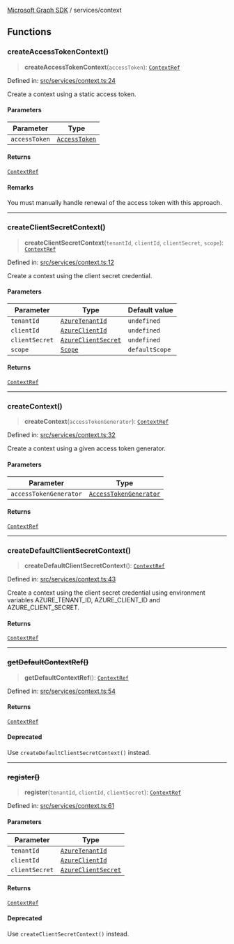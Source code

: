 [Microsoft Graph SDK](../README.md) / services/context

## Functions

### createAccessTokenContext()

> **createAccessTokenContext**(`accessToken`): [`ContextRef`](../models/ContextRef.md#contextref)

Defined in: [src/services/context.ts:24](https://github.com/Future-Secure-AI/microsoft-graph/blob/main/src/services/context.ts#L24)

Create a context using a static access token.

#### Parameters

| Parameter | Type |
| ------ | ------ |
| `accessToken` | [`AccessToken`](../AccessToken.md#accesstoken) |

#### Returns

[`ContextRef`](../models/ContextRef.md#contextref)

#### Remarks

You must manually handle renewal of the access token with this approach.

***

### createClientSecretContext()

> **createClientSecretContext**(`tenantId`, `clientId`, `clientSecret`, `scope`): [`ContextRef`](../models/ContextRef.md#contextref)

Defined in: [src/services/context.ts:12](https://github.com/Future-Secure-AI/microsoft-graph/blob/main/src/services/context.ts#L12)

Create a context using the client secret credential.

#### Parameters

| Parameter | Type | Default value |
| ------ | ------ | ------ |
| `tenantId` | [`AzureTenantId`](../AzureApplicationCredentials.md#azuretenantid) | `undefined` |
| `clientId` | [`AzureClientId`](../AzureApplicationCredentials.md#azureclientid) | `undefined` |
| `clientSecret` | [`AzureClientSecret`](../AzureApplicationCredentials.md#azureclientsecret) | `undefined` |
| `scope` | [`Scope`](../AzureApplicationCredentials.md#scope) | `defaultScope` |

#### Returns

[`ContextRef`](../models/ContextRef.md#contextref)

***

### createContext()

> **createContext**(`accessTokenGenerator`): [`ContextRef`](../models/ContextRef.md#contextref)

Defined in: [src/services/context.ts:32](https://github.com/Future-Secure-AI/microsoft-graph/blob/main/src/services/context.ts#L32)

Create a context using a given access token generator.

#### Parameters

| Parameter | Type |
| ------ | ------ |
| `accessTokenGenerator` | [`AccessTokenGenerator`](../AccessTokenGenerator.md#accesstokengenerator) |

#### Returns

[`ContextRef`](../models/ContextRef.md#contextref)

***

### createDefaultClientSecretContext()

> **createDefaultClientSecretContext**(): [`ContextRef`](../models/ContextRef.md#contextref)

Defined in: [src/services/context.ts:43](https://github.com/Future-Secure-AI/microsoft-graph/blob/main/src/services/context.ts#L43)

Create a context using the client secret credential using environment variables AZURE_TENANT_ID, AZURE_CLIENT_ID and AZURE_CLIENT_SECRET.

#### Returns

[`ContextRef`](../models/ContextRef.md#contextref)

***

### ~~getDefaultContextRef()~~

> **getDefaultContextRef**(): [`ContextRef`](../models/ContextRef.md#contextref)

Defined in: [src/services/context.ts:54](https://github.com/Future-Secure-AI/microsoft-graph/blob/main/src/services/context.ts#L54)

#### Returns

[`ContextRef`](../models/ContextRef.md#contextref)

#### Deprecated

Use `createDefaultClientSecretContext()` instead.

***

### ~~register()~~

> **register**(`tenantId`, `clientId`, `clientSecret`): [`ContextRef`](../models/ContextRef.md#contextref)

Defined in: [src/services/context.ts:61](https://github.com/Future-Secure-AI/microsoft-graph/blob/main/src/services/context.ts#L61)

#### Parameters

| Parameter | Type |
| ------ | ------ |
| `tenantId` | [`AzureTenantId`](../AzureApplicationCredentials.md#azuretenantid) |
| `clientId` | [`AzureClientId`](../AzureApplicationCredentials.md#azureclientid) |
| `clientSecret` | [`AzureClientSecret`](../AzureApplicationCredentials.md#azureclientsecret) |

#### Returns

[`ContextRef`](../models/ContextRef.md#contextref)

#### Deprecated

Use `createClientSecretContext()` instead.
